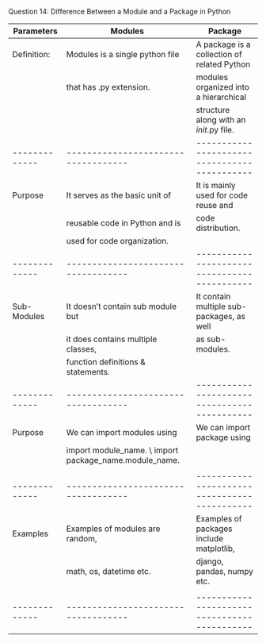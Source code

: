 Question 14: Difference Between a Module and a Package in Python


| Parameters  | Modules                           | Package                                    |
|-------------|-----------------------------------|--------------------------------------------|
| Definition: | Modules is a single python file   | A package is a collection of related Python|
|             | that has .py extension.           | modules organized into a hierarchical      |
|             |                                   | structure  along with an _init_.py file.   |
|-------------|-----------------------------------|--------------------------------------------|
| Purpose     | It serves as the basic unit of    | It is mainly used for code reuse and       |
|             | reusable code in Python and is    | code distribution.                         |
|             | used for code organization.       |                                            |
|-------------|-----------------------------------|--------------------------------------------|
| Sub-Modules | It doesn’t contain sub module but | It contain multiple sub-packages, as well  |
|             | it does contains multiple classes,| as sub-modules.                            |
|             | function definitions & statements.|                                            |
|-------------|-----------------------------------|--------------------------------------------|
| Purpose     | We can import modules using       | We can import package using                |
|             | import module_name.               \ import package_name.module_name.           |
|             |                                   |                                            |
|-------------|-----------------------------------|--------------------------------------------|
| Examples    | Examples of modules are random,   | Examples of packages include matplotlib,   |
|             | math, os, datetime etc.           | django, pandas, numpy etc.                 |
|             |                                   |                                            |
|-------------|-----------------------------------|--------------------------------------------|
